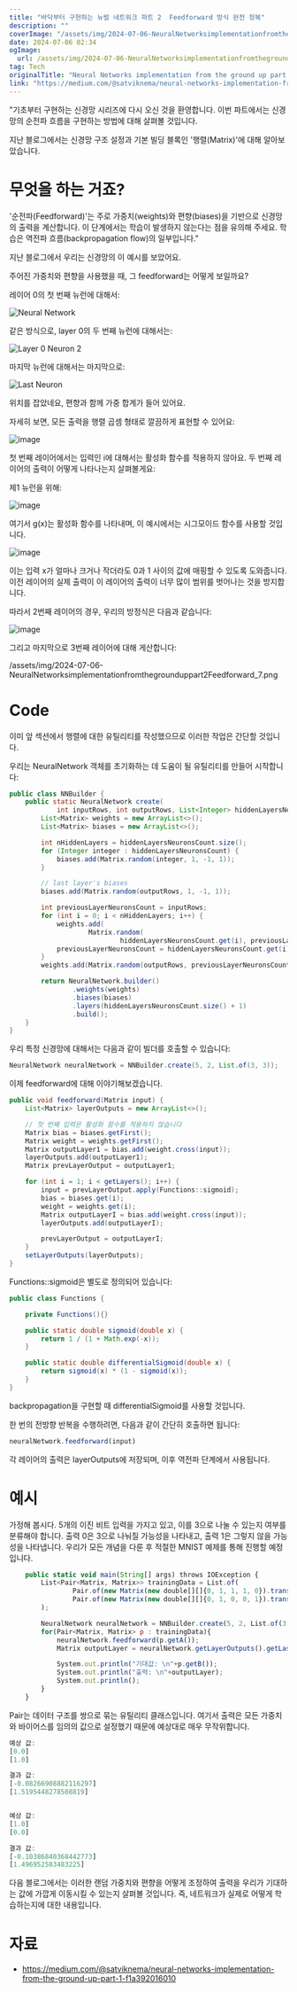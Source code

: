 ```yaml
---
title: "바닥부터 구현하는 뉴럴 네트워크 파트 2  Feedforward 방식 완전 정복"
description: ""
coverImage: "/assets/img/2024-07-06-NeuralNetworksimplementationfromthegrounduppart2Feedforward_0.png"
date: 2024-07-06 02:34
ogImage: 
  url: /assets/img/2024-07-06-NeuralNetworksimplementationfromthegrounduppart2Feedforward_0.png
tag: Tech
originalTitle: "Neural Networks implementation from the ground up part 2 — Feedforward"
link: "https://medium.com/@satviknema/neural-networks-implementation-from-the-ground-up-part-2-feedforward-5698568ed9f8"
---
```



"기초부터 구현하는 신경망 시리즈에 다시 오신 것을 환영합니다. 이번 파트에서는 신경망의 순전파 흐름을 구현하는 방법에 대해 살펴볼 것입니다.

지난 블로그에서는 신경망 구조 설정과 기본 빌딩 블록인 '행렬(Matrix)'에 대해 알아보았습니다.

# 무엇을 하는 거죠?

'순전파(Feedforward)'는 주로 가중치(weights)와 편향(biases)을 기반으로 신경망의 출력을 계산합니다. 이 단계에서는 학습이 발생하지 않는다는 점을 유의해 주세요. 학습은 역전파 흐름(backpropagation flow)의 일부입니다."

<div class="content-ad"></div>

지난 블로그에서 우리는 신경망의 이 예시를 보았어요.

주어진 가중치와 편향을 사용했을 때, 그 feedforward는 어떻게 보일까요?

레이어 0의 첫 번째 뉴런에 대해서:

![Neural Network](/assets/img/2024-07-06-NeuralNetworksimplementationfromthegrounduppart2Feedforward_0.png)

<div class="content-ad"></div>

같은 방식으로, layer 0의 두 번째 뉴런에 대해서는:

![Layer 0 Neuron 2](/assets/img/2024-07-06-NeuralNetworksimplementationfromthegrounduppart2Feedforward_1.png)

마지막 뉴런에 대해서는 마지막으로:

![Last Neuron](/assets/img/2024-07-06-NeuralNetworksimplementationfromthegrounduppart2Feedforward_2.png)

<div class="content-ad"></div>

위치를 잡았네요, 편향과 함께 가중 합계가 들어 있어요.

자세히 보면, 모든 출력을 행렬 곱셈 형태로 깔끔하게 표현할 수 있어요:

![image](/assets/img/2024-07-06-NeuralNetworksimplementationfromthegrounduppart2Feedforward_3.png)

첫 번째 레이어에서는 입력인 i에 대해서는 활성화 함수를 적용하지 않아요. 두 번째 레이어의 출력이 어떻게 나타나는지 살펴볼게요:

<div class="content-ad"></div>

제1 뉴런을 위해:

![image](/assets/img/2024-07-06-NeuralNetworksimplementationfromthegrounduppart2Feedforward_4.png)

여기서 g(x)는 활성화 함수를 나타내며, 이 예시에서는 시그모이드 함수를 사용할 것입니다.

![image](/assets/img/2024-07-06-NeuralNetworksimplementationfromthegrounduppart2Feedforward_5.png)

<div class="content-ad"></div>

이는 입력 x가 얼마나 크거나 작더라도 0과 1 사이의 값에 매핑할 수 있도록 도와줍니다. 이전 레이어의 실제 출력이 이 레이어의 출력이 너무 많이 범위를 벗어나는 것을 방지합니다.

따라서 2번째 레이어의 경우, 우리의 방정식은 다음과 같습니다:

![image](/assets/img/2024-07-06-NeuralNetworksimplementationfromthegrounduppart2Feedforward_6.png)

그리고 마지막으로 3번째 레이어에 대해 게산합니다:

<div class="content-ad"></div>


/assets/img/2024-07-06-NeuralNetworksimplementationfromthegrounduppart2Feedforward_7.png

# Code

이미 앞 섹션에서 행렬에 대한 유틸리티를 작성했으므로 이러한 작업은 간단할 것입니다.

우리는 NeuralNetwork 객체를 초기화하는 데 도움이 될 유틸리티를 만들어 시작합니다:


<div class="content-ad"></div>

```java
public class NNBuilder {
    public static NeuralNetwork create(
            int inputRows, int outputRows, List<Integer> hiddenLayersNeuronsCount) {
        List<Matrix> weights = new ArrayList<>();
        List<Matrix> biases = new ArrayList<>();

        int nHiddenLayers = hiddenLayersNeuronsCount.size();
        for (Integer integer : hiddenLayersNeuronsCount) {
            biases.add(Matrix.random(integer, 1, -1, 1));
        }

        // last layer's biases
        biases.add(Matrix.random(outputRows, 1, -1, 1));

        int previousLayerNeuronsCount = inputRows;
        for (int i = 0; i < nHiddenLayers; i++) {
            weights.add(
                    Matrix.random(
                            hiddenLayersNeuronsCount.get(i), previousLayerNeuronsCount, -1, 1));
            previousLayerNeuronsCount = hiddenLayersNeuronsCount.get(i);
        }
        weights.add(Matrix.random(outputRows, previousLayerNeuronsCount, -1, 1));

        return NeuralNetwork.builder()
                .weights(weights)
                .biases(biases)
                .layers(hiddenLayersNeuronsCount.size() + 1)
                .build();
    }
}
```

우리 특정 신경망에 대해서는 다음과 같이 빌더를 호출할 수 있습니다:

```java
NeuralNetwork neuralNetwork = NNBuilder.create(5, 2, List.of(3, 3));
```

이제 feedforward에 대해 이야기해보겠습니다.

<div class="content-ad"></div>

```java
public void feedforward(Matrix input) {
    List<Matrix> layerOutputs = new ArrayList<>();

    // 첫 번째 입력은 활성화 함수를 적용하지 않습니다
    Matrix bias = biases.getFirst();
    Matrix weight = weights.getFirst();
    Matrix outputLayer1 = bias.add(weight.cross(input));
    layerOutputs.add(outputLayer1);
    Matrix prevLayerOutput = outputLayer1;

    for (int i = 1; i < getLayers(); i++) {
        input = prevLayerOutput.apply(Functions::sigmoid);
        bias = biases.get(i);
        weight = weights.get(i);
        Matrix outputLayerI = bias.add(weight.cross(input));
        layerOutputs.add(outputLayerI);

        prevLayerOutput = outputLayerI;
    }
    setLayerOutputs(layerOutputs);
}
```

Functions::sigmoid은 별도로 정의되어 있습니다:

```java
public class Functions {

    private Functions(){}

    public static double sigmoid(double x) {
        return 1 / (1 + Math.exp(-x));
    }

    public static double differentialSigmoid(double x) {
        return sigmoid(x) * (1 - sigmoid(x));
    }
}
```

backpropagation을 구현할 때 differentialSigmoid를 사용할 것입니다.


<div class="content-ad"></div>

한 번의 전방향 반복을 수행하려면, 다음과 같이 간단히 호출하면 됩니다:

```js
neuralNetwork.feedforward(input)
```

각 레이어의 출력은 layerOutputs에 저장되며, 이후 역전파 단계에서 사용됩니다.

# 예시

<div class="content-ad"></div>

가정해 봅시다. 5개의 이진 비트 입력을 가지고 있고, 이를 3으로 나눌 수 있는지 여부를 분류해야 합니다. 출력 0은 3으로 나눠질 가능성을 나타내고, 출력 1은 그렇지 않을 가능성을 나타냅니다. 우리가 모든 개념을 다룬 후 적절한 MNIST 예제를 통해 진행할 예정입니다.

```js
    public static void main(String[] args) throws IOException {
        List<Pair<Matrix, Matrix>> trainingData = List.of(
                Pair.of(new Matrix(new double[][]{0, 1, 1, 1, 0}).transpose(), new Matrix(new double[][]{0, 1}).transpose()), //14, 나누어 떨어지지 않음
                Pair.of(new Matrix(new double[][]{0, 1, 0, 0, 1}).transpose(), new Matrix(new double[][]{1, 0}).transpose()) //9, 나누어 떨어짐
        );

        NeuralNetwork neuralNetwork = NNBuilder.create(5, 2, List.of(3, 3));
        for(Pair<Matrix, Matrix> p : trainingData){
            neuralNetwork.feedforward(p.getA());
            Matrix outputLayer = neuralNetwork.getLayerOutputs().getLast();

            System.out.println("기대값: \n"+p.getB());
            System.out.println("출력: \n"+outputLayer);
            System.out.println();
        }
    }
```

Pair는 데이터 구조를 쌍으로 묶는 유틸리티 클래스입니다. 여기서 출력은 모든 가중치와 바이어스를 임의의 값으로 설정했기 때문에 예상대로 매우 무작위합니다.

<div class="content-ad"></div>

```js
예상 값:
[0.0]
[1.0]

결과 값:
[-0.08266908882116297]
[1.5195448278508819]


예상 값:
[1.0]
[0.0]

결과 값:
[-0.10386840368442773]
[1.496952583483225]
```

다음 블로그에서는 이러한 랜덤 가중치와 편향을 어떻게 조정하여 출력을 우리가 기대하는 값에 가깝게 이동시킬 수 있는지 살펴볼 것입니다. 즉, 네트워크가 실제로 어떻게 학습하는지에 대한 내용입니다.

# 자료

- https://medium.com/@satviknema/neural-networks-implementation-from-the-ground-up-part-1-f1a392016010
